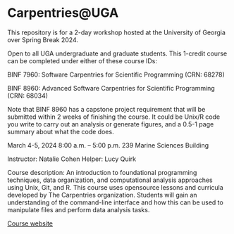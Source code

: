 
# Carpentries@UGA

This repository is for a 2-day workshop hosted at the University of Georgia over Spring Break 2024.

Open to all UGA undergraduate and graduate students. This 1-credit course can be completed under either of these course IDs:

BINF 7960: Software Carpentries for Scientific Programming (CRN: 68278)

BINF 8960: Advanced Software Carpentries for Scientific Programming (CRN: 68034)

Note that BINF 8960 has a capstone project requirement that will be submitted within 2 weeks of finishing the course. It could be Unix/R code you write to carry out an analysis or generate figures, and a 0.5-1 page summary about what the code does. 

March 4-5, 2024 8:00 a.m. – 5:00 p.m.
239 Marine Sciences Building

Instructor: Natalie Cohen
Helper: Lucy Quirk

Course description: An introduction to foundational programming techniques, data organization, and computational analysis approaches using Unix, Git, and R. This course uses opensource lessons and curricula developed by The Carpentries organization. Students will gain an understanding of the command-line interface and how this can be used to manipulate files and perform data analysis tasks.

[Course website](https://uga-carpentries.github.io/2024-03-04-UGA/)

[email]: mailto:cohen@uga.edu

